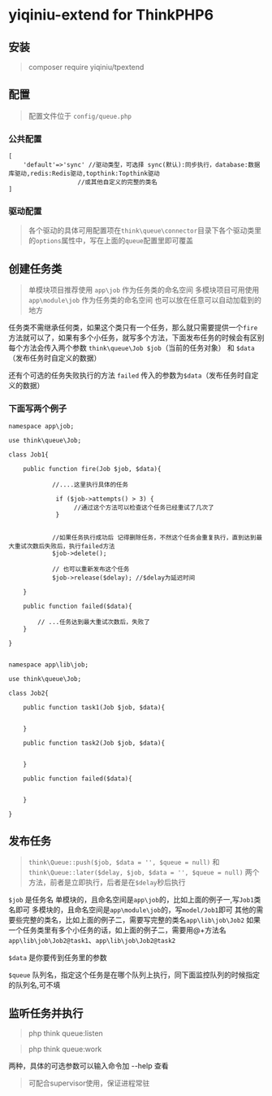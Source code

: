 # yiqiniu-extend for ThinkPHP6

## 安装

> composer require yiqiniu/tpextend

## 配置

> 配置文件位于 `config/queue.php`

### 公共配置

```
[
    'default'=>'sync' //驱动类型，可选择 sync(默认):同步执行，database:数据库驱动,redis:Redis驱动,topthink:Topthink驱动
                   //或其他自定义的完整的类名
]
```

### 驱动配置
> 各个驱动的具体可用配置项在`think\queue\connector`目录下各个驱动类里的`options`属性中，写在上面的`queue`配置里即可覆盖


## 创建任务类
> 单模块项目推荐使用 `app\job` 作为任务类的命名空间
> 多模块项目可用使用 `app\module\job` 作为任务类的命名空间
> 也可以放在任意可以自动加载到的地方

任务类不需继承任何类，如果这个类只有一个任务，那么就只需要提供一个`fire`方法就可以了，如果有多个小任务，就写多个方法，下面发布任务的时候会有区别
每个方法会传入两个参数 `think\queue\Job $job`（当前的任务对象） 和 `$data`（发布任务时自定义的数据）

还有个可选的任务失败执行的方法 `failed` 传入的参数为`$data`（发布任务时自定义的数据）

### 下面写两个例子

```
namespace app\job;

use think\queue\Job;

class Job1{

    public function fire(Job $job, $data){

            //....这里执行具体的任务

             if ($job->attempts() > 3) {
                  //通过这个方法可以检查这个任务已经重试了几次了
             }


            //如果任务执行成功后 记得删除任务，不然这个任务会重复执行，直到达到最大重试次数后失败后，执行failed方法
            $job->delete();

            // 也可以重新发布这个任务
            $job->release($delay); //$delay为延迟时间

    }

    public function failed($data){

        // ...任务达到最大重试次数后，失败了
    }

}

```

```

namespace app\lib\job;

use think\queue\Job;

class Job2{

    public function task1(Job $job, $data){


    }

    public function task2(Job $job, $data){


    }

    public function failed($data){


    }

}

```


## 发布任务
> `think\Queue::push($job, $data = '', $queue = null)` 和 `think\Queue::later($delay, $job, $data = '', $queue = null)` 两个方法，前者是立即执行，后者是在`$delay`秒后执行

`$job` 是任务名
单模块的，且命名空间是`app\job`的，比如上面的例子一,写`Job1`类名即可
多模块的，且命名空间是`app\module\job`的，写`model/Job1`即可
其他的需要些完整的类名，比如上面的例子二，需要写完整的类名`app\lib\job\Job2`
如果一个任务类里有多个小任务的话，如上面的例子二，需要用@+方法名`app\lib\job\Job2@task1`、`app\lib\job\Job2@task2`

`$data` 是你要传到任务里的参数

`$queue` 队列名，指定这个任务是在哪个队列上执行，同下面监控队列的时候指定的队列名,可不填

## 监听任务并执行

> php think queue:listen

> php think queue:work

两种，具体的可选参数可以输入命令加 --help 查看

>可配合supervisor使用，保证进程常驻
